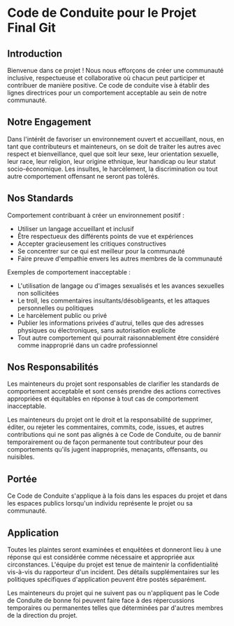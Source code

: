 # Code de Conduite pour le Projet Final Git

## Introduction

Bienvenue dans ce projet ! 
Nous nous efforçons de créer une communauté inclusive, 
respectueuse et collaborative où chacun peut participer et 
contribuer de manière positive. Ce code de conduite vise à 
établir des lignes directrices pour un comportement acceptable au 
sein de notre communauté.

## Notre Engagement

Dans l'intérêt de favoriser un environnement ouvert et accueillant, 
nous, en tant que contributeurs et mainteneurs, 
on se doit de traiter les autres avec respect et bienveillance, 
quel que soit leur sexe, leur orientation sexuelle, 
leur race, leur religion, leur origine ethnique, 
leur handicap ou leur statut socio-économique. 
Les insultes, le harcèlement, la discrimination ou 
tout autre comportement offensant ne seront pas tolérés.


## Nos Standards

Comportement contribuant à créer un environnement positif :

- Utiliser un langage accueillant et inclusif
- Être respectueux des différents points de vue et expériences
- Accepter gracieusement les critiques constructives
- Se concentrer sur ce qui est meilleur pour la communauté
- Faire preuve d'empathie envers les autres membres de la communauté

Exemples de comportement inacceptable :

- L'utilisation de langage ou d'images sexualisés et les avances sexuelles non sollicitées
- Le troll, les commentaires insultants/désobligeants, et les attaques personnelles ou politiques
- Le harcèlement public ou privé
- Publier les informations privées d'autrui, telles que des adresses physiques ou électroniques, sans autorisation explicite
- Tout autre comportement qui pourrait raisonnablement être considéré comme inapproprié dans un cadre professionnel

## Nos Responsabilités

Les mainteneurs du projet sont responsables de clarifier les standards de 
comportement acceptable et sont censés prendre des actions correctives 
appropriées et équitables en réponse à tout cas de comportement inacceptable.

Les mainteneurs du projet ont le droit et la responsabilité de supprimer, 
éditer, ou rejeter les commentaires, commits, code, 
issues, et autres contributions qui ne sont pas alignés à ce Code de Conduite, 
ou de bannir temporairement ou de façon permanente tout contributeur pour des 
comportements qu'ils jugent inappropriés, menaçants, offensants, ou nuisibles.

## Portée

Ce Code de Conduite s'applique à la fois dans les espaces du projet et 
dans les espaces publics lorsqu'un individu représente le projet ou sa 
communauté. 

## Application
 
Toutes les plaintes seront examinées et enquêtées et donneront lieu à une 
réponse qui est considérée comme nécessaire et appropriée aux circonstances. 
L'équipe du projet est tenue de maintenir la confidentialité vis-à-vis du 
rapporteur d'un incident. Des détails supplémentaires sur les politiques 
spécifiques d'application peuvent être postés séparément.

Les mainteneurs du projet qui ne suivent pas ou n'appliquent pas 
le Code de Conduite de bonne foi peuvent faire face à des répercussions 
temporaires ou permanentes telles que déterminées par d'autres membres de 
la direction du projet.
